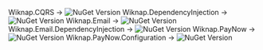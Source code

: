 Wiknap.CQRS -> ![NuGet Version](https://img.shields.io/nuget/v/Wiknap.CQRS)
Wiknap.DependencyInjection -> ![NuGet Version](https://img.shields.io/nuget/v/Wiknap.CQRS.DependencyInjection)
Wiknap.Email -> ![NuGet Version](https://img.shields.io/nuget/v/Wiknap.Email)
Wiknap.Email.DependencyInjection -> ![NuGet Version](https://img.shields.io/nuget/v/Wiknap.Email.DependencyInjection)
Wiknap.PayNow -> ![NuGet Version](https://img.shields.io/nuget/v/Wiknap.PayNow)
Wiknap.PayNow.Configuration -> ![NuGet Version](https://img.shields.io/nuget/v/Wiknap.PayNow.Configuration)
